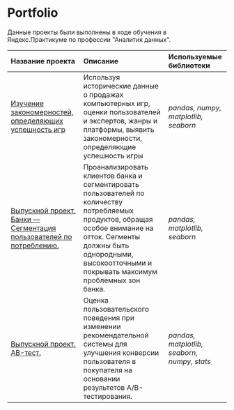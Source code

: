 # Portfolio
 
Данные проекты были выполнены в ходе обучения в Яндекс.Практикуме по профессии "Аналитик данных".

| Название проекта | Описание | Используемые библиотеки | 
| :---------------------- | :---------------------- | :---------------------- |
| [Изучение закономерностей, определяющих успешность игр](https://github.com/Nastasia-Smirnova/Yandex.Practicum/blob/3ba7ee6ed80c8aa479291a3ac32c02d657bffd68/Project_Games/%D0%98%D0%B3%D1%80%D1%8B_%D0%BF%D0%BE%D1%80%D1%82%D1%80%D0%B5%D1%82_%D0%BF%D0%BE%D0%BB%D1%8C%D0%B7%D0%BE%D0%B2%D0%B0%D1%82%D0%B5%D0%BB%D1%8F.ipynb)| Используя исторические данные о продажах компьютерных игр, оценки пользователей и экспертов, жанры и платформы, выявить закономерности, определяющие успешность игры | *pandas, numpy, matplotlib, seaborn* |
| [Выпускной проект. Банки — Сегментация пользователей по потреблению.](https://github.com/Nastasia-Smirnova/Yandex.Practicum/blob/2002380dcbcad2eeb3dd8b0acc5e2afcd1910266/Project_Banki/%D0%91%D0%B0%D0%BD%D0%BA_%D0%A1%D0%B5%D0%B3%D0%BC%D0%B5%D0%BD%D1%82%D0%B0%D1%86%D0%B8%D1%8F_%D0%BA%D0%BB%D0%B8%D0%B5%D0%BD%D1%82%D0%BE%D0%B2.ipynb)| Проанализировать клиентов банка и сегментировать пользователей по количеству потребляемых продуктов, обращая особое внимание на отток. Сегменты должны быть однородными, высокоотточными и покрывать максимум проблемных зон банка. | *pandas, matplotlib, seaborn* |
| [Выпускной проект. AB-тест.](https://github.com/Nastasia-Smirnova/Yandex.Practicum/blob/2002380dcbcad2eeb3dd8b0acc5e2afcd1910266/Project_Banki/%D0%91%D0%B0%D0%BD%D0%BA_%D0%A1%D0%B5%D0%B3%D0%BC%D0%B5%D0%BD%D1%82%D0%B0%D1%86%D0%B8%D1%8F_%D0%BA%D0%BB%D0%B8%D0%B5%D0%BD%D1%82%D0%BE%D0%B2.ipynb)| Оценка пользовательского поведения при изменении рекомендательной системы для улучшения конверсии пользователя в покупателя на основании результетов А/В-тестирования. | *pandas, matplotlib, seaborn, numpy, stats* |
